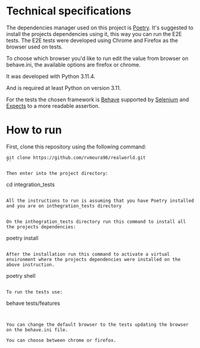 # Technical specifications


The dependencies manager used on this project is [Poetry](https://python-poetry.org/). It's suggested to install the projects dependencies using it, this way you can run the E2E tests. The E2E tests were developed using Chrome and Firefox as the browser used on tests.

To choose which browser you'd like to run edit the value from browser on behave.ini, the available options are firefox or chrome.

It was developed with Python 3.11.4.

And is required at least Python on version 3.11.

For the tests the chosen framework is [Behave](https://pypi.org/project/behave/) supported by [Selenium](https://pypi.org/project/selenium/) and [Expects](https://pypi.org/project/expects/) to a more readable assertion.


# How to run
First, clone this repository using the following command:
```
git clone https://github.com/rvmoura96/realworld.git
``

Then enter into the project directory:
```
cd integration_tests
```

All the instructions to run is assuming that you have Poetry installed and you are on inthegration_tests directory


On the inthegration_tests directory run this command to install all the projects dependencies:
```
poetry install
```

After the installation run this command to activate a virtual environment where the projects dependencies were installed on the above instruction.
```
poetry shell
```

To run the tests use:
```
behave tests/features
```


You can change the default browser to the tests updating the browser on the behave.ini file.

You can choose between chrome or firefox.